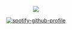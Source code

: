 <div id="header" align="center">

![](https://64.media.tumblr.com/58397e7953f54be624589990aabc5047/674a80e82e760197-8f/s540x810/15953ae8429ee21e2cbcd1cde85143cddbb5b121.gifv)

[![spotify-github-profile](https://spotify-github-profile.kittinanx.com/api/view?uid=31vqck2xnl327xecntooe7ptxtrq&cover_image=true&theme=natemoo-re&show_offline=false&background_color=121212&interchange=true&bar_color=ff0000&bar_color_cover=false)](https://spotify-github-profile.kittinanx.com/api/view?uid=31vqck2xnl327xecntooe7ptxtrq&redirect=true)



